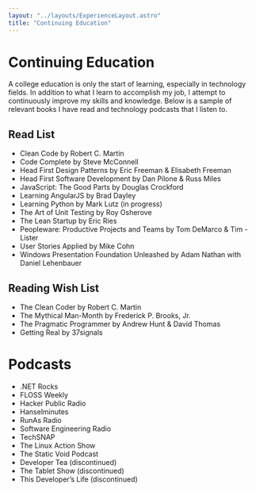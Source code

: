```yaml
---
layout: "../layouts/ExperienceLayout.astro"
title: "Continuing Education"
---
```


# Continuing Education

A college education is only the start of learning, especially in technology fields. In addition to what I learn to accomplish my job, I attempt to continuously improve my skills and knowledge. Below is a sample of relevant books I have read and technology podcasts that I listen to.
## Read List

- Clean Code by Robert C. Martin
- Code Complete by Steve McConnell
- Head First Design Patterns by Eric Freeman & Elisabeth Freeman
- Head First Software Development by Dan Pilone & Russ Miles
- JavaScript: The Good Parts by Douglas Crockford
- Learning AngularJS by Brad Dayley
- Learning Python by Mark Lutz (in progress)
- The Art of Unit Testing by Roy Osherove
- The Lean Startup by Eric Ries
- Peopleware: Productive Projects and Teams by Tom DeMarco & Tim - Lister
- User Stories Applied by Mike Cohn
- Windows Presentation Foundation Unleashed by Adam Nathan with Daniel Lehenbauer

## Reading Wish List

- The Clean Coder by Robert C. Martin
- The Mythical Man-Month by Frederick P. Brooks, Jr.
- The Pragmatic Programmer by Andrew Hunt & David Thomas
- Getting Real by 37signals

# Podcasts

- .NET Rocks
- FLOSS Weekly
- Hacker Public Radio
- Hanselminutes
- RunAs Radio
- Software Engineering Radio
- TechSNAP
- The Linux Action Show
- The Static Void Podcast
- Developer Tea (discontinued)
- The Tablet Show (discontinued)
- This Developer’s Life (discontinued)